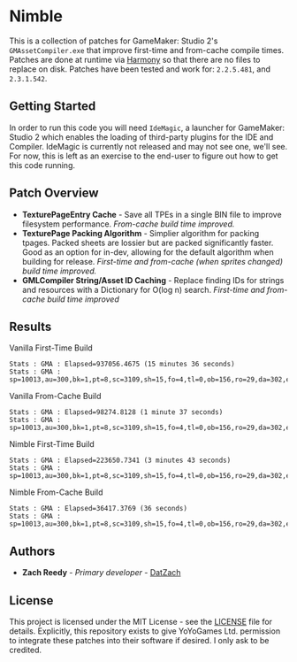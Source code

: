 # Nimble

This is a collection of patches for GameMaker: Studio 2's `GMAssetCompiler.exe` that improve first-time and from-cache compile times. Patches are done at runtime via [Harmony](https://github.com/pardeike/Harmony) so that there are no files to replace on disk. Patches have been tested and work for: `2.2.5.481`, and `2.3.1.542`.

## Getting Started
In order to run this code you will need `IdeMagic`, a launcher for GameMaker: Studio 2 which enables the loading of third-party plugins for the IDE and Compiler. IdeMagic is currently not released and may not see one, we'll see. For now, this is left as an exercise to the end-user to figure out how to get this code running.

## Patch Overview
* **TexturePageEntry Cache** - Save all TPEs in a single BIN file to improve filesystem performance. *From-cache build time improved.*
* **TexturePage Packing Algorithm** - Simplier algorithm for packing tpages. Packed sheets are lossier but are packed significantly faster. Good as an option for in-dev, allowing for the default algorithm when building for release. *First-time and from-cache (when sprites changed) build time improved.*
* **GMLCompiler String/Asset ID Caching** - Replace finding IDs for strings and resources with a Dictionary for O(log n) search. *First-time and from-cache build time improved*

## Results
Vanilla First-Time Build
```
Stats : GMA : Elapsed=937056.4675 (15 minutes 36 seconds)
Stats : GMA : sp=10013,au=300,bk=1,pt=8,sc=3109,sh=15,fo=4,tl=0,ob=156,ro=29,da=302,ex=6,ma=1381
```

Vanilla From-Cache Build
```
Stats : GMA : Elapsed=98274.8128 (1 minute 37 seconds)
Stats : GMA : sp=10013,au=300,bk=1,pt=8,sc=3109,sh=15,fo=4,tl=0,ob=156,ro=29,da=302,ex=6,ma=1381
```

Nimble First-Time Build
```
Stats : GMA : Elapsed=223650.7341 (3 minutes 43 seconds)
Stats : GMA : sp=10013,au=300,bk=1,pt=8,sc=3109,sh=15,fo=4,tl=0,ob=156,ro=29,da=302,ex=6,ma=1381
```

Nimble From-Cache Build
```
Stats : GMA : Elapsed=36417.3769 (36 seconds)
Stats : GMA : sp=10013,au=300,bk=1,pt=8,sc=3109,sh=15,fo=4,tl=0,ob=156,ro=29,da=302,ex=6,ma=1381
```

## Authors

* **Zach Reedy** - *Primary developer* - [DatZach](https://github.com/DatZach)

## License

This project is licensed under the MIT License - see the [LICENSE](LICENSE) file for details. Explicitly, this repository exists to give YoYoGames Ltd. permission to integrate these patches into their software if desired. I only ask to be credited.